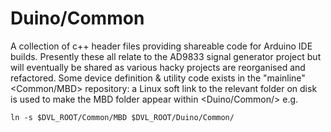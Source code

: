 # Duino/Common
A collection of c++ header files providing shareable code for Arduino IDE builds.
Presently these all relate to the AD9833 signal generator project but will eventually
be shared as various hacky projects are reorganised and refactored. Some device
definition & utility code exists in the "mainline" <Common/MBD> repository: a Linux
soft link to the relevant folder on disk is used to make the MBD folder appear within
<Duino/Common/> e.g.

	ln -s $DVL_ROOT/Common/MBD $DVL_ROOT/Duino/Common/

